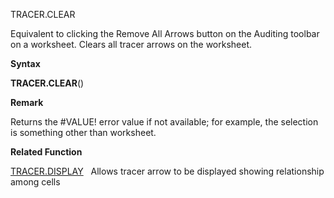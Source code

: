 TRACER.CLEAR

Equivalent to clicking the Remove All Arrows button on the Auditing
toolbar on a worksheet. Clears all tracer arrows on the worksheet.

**Syntax**

**TRACER.CLEAR**()

**Remark**

Returns the \#VALUE\! error value if not available; for example, the
selection is something other than worksheet.

**Related Function**

[TRACER.DISPLAY](TRACER.DISPLAY.md)   Allows tracer arrow to be displayed showing
relationship among cells


